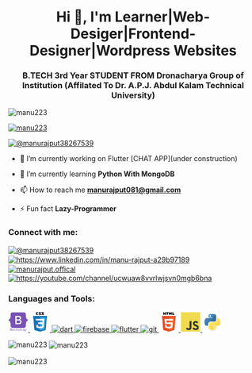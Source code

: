 <h1 align="center">Hi 👋, I'm Learner|Web-Desiger|Frontend-Designer|Wordpress Websites</h1>
<h3 align="center">B.TECH 3rd Year STUDENT FROM Dronacharya Group of Institution (Affilated To Dr. A.P.J. Abdul Kalam Technical University)</h3>

<p align="left"> <img src="https://komarev.com/ghpvc/?username=manu223&label=Profile%20views&color=0e75b6&style=flat" alt="manu223" /> </p>

<p align="left"> <a href="https://github.com/ryo-ma/github-profile-trophy"><img src="https://github-profile-trophy.vercel.app/?username=manu223" alt="manu223" /></a> </p>

<p align="left"> <a href="https://twitter.com/@manurajput38267539" target="blank"><img src="https://img.shields.io/twitter/follow/@manurajput38267539?logo=twitter&style=for-the-badge" alt="@manurajput38267539" /></a> </p>

- 🔭 I’m currently working on Flutter [CHAT APP](under construction)

- 🌱 I’m currently learning **Python With MongoDB**

- 📫 How to reach me **manurajput081@gmail.com**

- ⚡ Fun fact **Lazy-Programmer**

<h3 align="left">Connect with me:</h3>
<p align="left">
<a href="https://twitter.com/@manurajput38267539" target="blank"><img align="center" src="https://raw.githubusercontent.com/rahuldkjain/github-profile-readme-generator/master/src/images/icons/Social/twitter.svg" alt="@manurajput38267539" height="30" width="40" /></a>
<a href="https://www.linkedin.com/in/manu-rajput-b6a2a4212/" target="blank"><img align="center" src="https://raw.githubusercontent.com/rahuldkjain/github-profile-readme-generator/master/src/images/icons/Social/linked-in-alt.svg" alt="https://www.linkedin.com/in/manu-rajput-a29b97189" height="30" width="40" /></a>
<a href="https://instagram.com/manurajput.offical" target="blank"><img align="center" src="https://raw.githubusercontent.com/rahuldkjain/github-profile-readme-generator/master/src/images/icons/Social/instagram.svg" alt="manurajput.offical" height="30" width="40" /></a>
<a href="https://www.youtube.com/c/https://youtube.com/channel/ucwuaw8vvrlwjsvn0mgb6bna" target="blank"><img align="center" src="https://raw.githubusercontent.com/rahuldkjain/github-profile-readme-generator/master/src/images/icons/Social/youtube.svg" alt="https://youtube.com/channel/ucwuaw8vvrlwjsvn0mgb6bna" height="30" width="40" /></a>
</p>

<h3 align="left">Languages and Tools:</h3>
<p align="left"> <a href="https://getbootstrap.com" target="_blank"> <img src="https://raw.githubusercontent.com/devicons/devicon/master/icons/bootstrap/bootstrap-plain-wordmark.svg" alt="bootstrap" width="40" height="40"/> </a> <a href="https://www.w3schools.com/css/" target="_blank"> <img src="https://raw.githubusercontent.com/devicons/devicon/master/icons/css3/css3-original-wordmark.svg" alt="css3" width="40" height="40"/> </a> <a href="https://dart.dev" target="_blank"> <img src="https://www.vectorlogo.zone/logos/dartlang/dartlang-icon.svg" alt="dart" width="40" height="40"/> </a> <a href="https://firebase.google.com/" target="_blank"> <img src="https://www.vectorlogo.zone/logos/firebase/firebase-icon.svg" alt="firebase" width="40" height="40"/> </a> <a href="https://flutter.dev" target="_blank"> <img src="https://www.vectorlogo.zone/logos/flutterio/flutterio-icon.svg" alt="flutter" width="40" height="40"/> </a> <a href="https://git-scm.com/" target="_blank"> <img src="https://www.vectorlogo.zone/logos/git-scm/git-scm-icon.svg" alt="git" width="40" height="40"/> </a> <a href="https://www.w3.org/html/" target="_blank"> <img src="https://raw.githubusercontent.com/devicons/devicon/master/icons/html5/html5-original-wordmark.svg" alt="html5" width="40" height="40"/> </a> <a href="https://developer.mozilla.org/en-US/docs/Web/JavaScript" target="_blank"> <img src="https://raw.githubusercontent.com/devicons/devicon/master/icons/javascript/javascript-original.svg" alt="javascript" width="40" height="40"/> </a> <a href="https://www.python.org" target="_blank"> <img src="https://raw.githubusercontent.com/devicons/devicon/master/icons/python/python-original.svg" alt="python" width="40" height="40"/> </a>  </p>

<p><img align="left" src="https://github-readme-stats.vercel.app/api/top-langs?username=manu223&show_icons=true&locale=en&layout=compact" alt="manu223" /></p>

<p>&nbsp;<img align="center" src="https://github-readme-stats.vercel.app/api?username=manu223&show_icons=true&locale=en" alt="manu223" /></p>

<p><img align="center" src="https://github-readme-streak-stats.herokuapp.com/?user=manu223&" alt="manu223" /></p>

